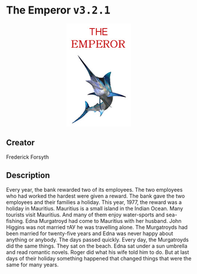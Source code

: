 
# The Emperor <kbd>v3.2.1</kbd>

<center>
  <img src="./cover-1024.jpg"/>
</center>

## Creator
Frederick Forsyth

## Description
Every year, the bank rewarded two of its employees. The two employees who had worked the hardest were given a reward. The bank gave the two employees and their families a holiday. This year, 1977, the reward was a holiday in Mauritius. Mauritius is a small island in the Indian Ocean. Many tourists visit Mauritius. And many of them enjoy water-sports and sea-fishing. Edna Murgatroyd had come to Mauritius with her husband. John Higgins was not married тАУ he was travelling alone. The Murgatroyds had been married for twenty-five years and Edna was never happy about anything or anybody. The days passed quickly. Every day, the Murgatroyds did the same things. They sat on the beach. Edna sat under a sun umbrella and read romantic novels. Roger did what his wife told him to do. But at last days of their holiday something happened that changed things that were the same for many years.
